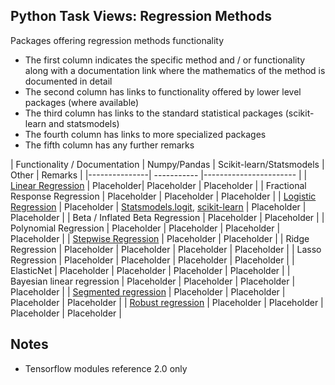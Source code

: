 ## Python Task Views: Regression Methods

Packages offering regression methods functionality

* The first column indicates the specific method and / or functionality along with a documentation link where the mathematics of the method is documented in detail
* The second column has links to functionality offered by lower level packages (where available) 
* The third column has links to the standard statistical packages (scikit-learn and statsmodels)
* The fourth column has links to more specialized packages
* The fifth column has any further remarks


| Functionality / Documentation | Numpy/Pandas | Scikit-learn/Statsmodels  | Other |  Remarks |
|---------------| ----------- |----------------------- | 
| [Linear Regression](https://en.wikipedia.org/wiki/Linear_regression)  | Placeholder| Placeholder | Placeholder  |
| Fractional Response Regression  | Placeholder |  Placeholder     | Placeholder  |
| [Logistic Regression](https://en.wikipedia.org/wiki/Logistic_regression)  | Placeholder | [Statsmodels.logit](http://www.statsmodels.org/dev/generated/statsmodels.discrete.discrete_model.Logit.html), [scikit-learn](https://scikit-learn.org/stable/modules/generated/sklearn.linear_model.LogisticRegression.html) |  Placeholder           | Placeholder  |
| Beta / Inflated Beta Regression  | Placeholder |  Placeholder           |
| Polynomial Regression  | Placeholder |  Placeholder           | Placeholder           | Placeholder  |
| [Stepwise Regression](https://en.wikipedia.org/wiki/Stepwise_regression)  | Placeholder |  Placeholder           |
| Ridge Regression  | Placeholder |  Placeholder           | Placeholder           | Placeholder  |
| Lasso Regression  | Placeholder |  Placeholder           | Placeholder           | Placeholder  |
| ElasticNet | Placeholder |  Placeholder           | Placeholder           | Placeholder  |
| Bayesian linear regression | Placeholder |  Placeholder           | Placeholder           | Placeholder  |
| [Segmented regression](https://en.wikipedia.org/wiki/Segmented_regression) | Placeholder |  Placeholder           | Placeholder           | Placeholder  |
| [Robust regression](https://en.wikipedia.org/wiki/Robust_regression) | Placeholder |  Placeholder           | Placeholder           | Placeholder  |


## Notes
* Tensorflow modules reference 2.0 only

